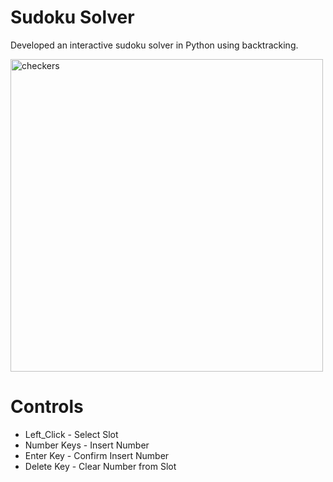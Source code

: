 # Sudoku Solver

Developed an interactive sudoku solver in Python using backtracking.

<img width="500" height="500" alt="checkers" src="https://user-images.githubusercontent.com/89328228/182498400-2b0cc4f3-7714-40e4-8dc8-68f2ee9df29b.png">

# Controls
* Left_Click - Select Slot
* Number Keys - Insert Number
* Enter Key - Confirm Insert Number
* Delete Key - Clear Number from Slot
